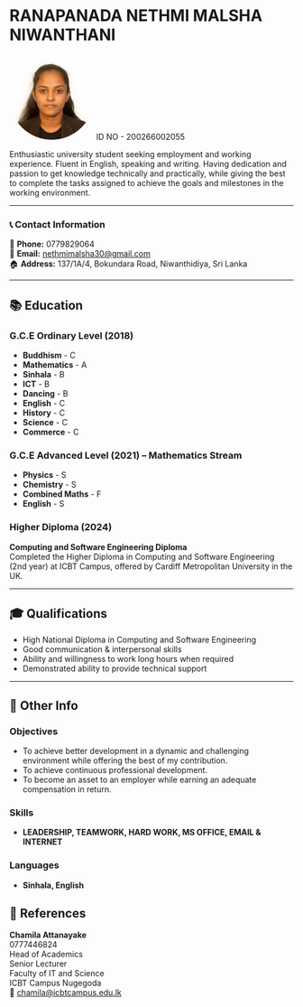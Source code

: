# **RANAPANADA NETHMI MALSHA NIWANTHANI**  
<img src="profile.jpg.jfif" alt="Profile Picture" width="150" style="border-radius: 50%;">
ID NO - 200266002055

Enthusiastic university student seeking employment and working experience. Fluent in English, speaking and writing. Having dedication and passion to get knowledge technically and practically, while giving the best to complete the tasks assigned to achieve the goals and milestones in the working environment.

---

### **📞 Contact Information**  
📱 **Phone:** 0779829064  
📧 **Email:** nethmimalsha30@gmail.com  
🏠 **Address:** 137/1A/4, Bokundara Road, Niwanthidiya, Sri Lanka  

---

## **📚 Education**  

### **G.C.E Ordinary Level (2018)**  
- **Buddhism** - C  
- **Mathematics** - A  
- **Sinhala** - B  
- **ICT** - B  
- **Dancing** - B  
- **English** - C  
- **History** - C  
- **Science** - C  
- **Commerce** - C  

### **G.C.E Advanced Level (2021) – Mathematics Stream**  
- **Physics** - S  
- **Chemistry** - S  
- **Combined Maths** - F  
- **English** - S  

### **Higher Diploma (2024)**  
**Computing and Software Engineering Diploma**  
Completed the Higher Diploma in Computing and Software Engineering (2nd year) at ICBT Campus, offered by Cardiff Metropolitan University in the UK.

---

## **🎓 Qualifications**  
- High National Diploma in Computing and Software Engineering  
- Good communication & interpersonal skills  
- Ability and willingness to work long hours when required  
- Demonstrated ability to provide technical support  

---

## **📌 Other Info**  

### **Objectives**  
- To achieve better development in a dynamic and challenging environment while offering the best of my contribution.  
- To achieve continuous professional development.  
- To become an asset to an employer while earning an adequate compensation in return.  

### **Skills**  
- **LEADERSHIP, TEAMWORK, HARD WORK, MS OFFICE, EMAIL & INTERNET**  

### **Languages**  
- **Sinhala, English**  


## **📜 References**  
**Chamila Attanayake**  
0777446824  
Head of Academics  
Senior Lecturer  
Faculty of IT and Science  
ICBT Campus Nugegoda  
📧 chamila@icbtcampus.edu.lk  
